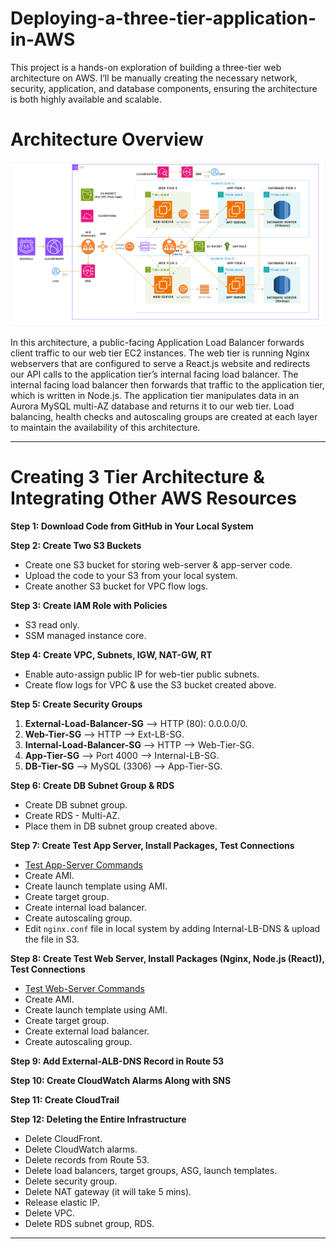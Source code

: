 # Deploying-a-three-tier-application-in-AWS
This project is a hands-on exploration of building a three-tier web architecture on AWS. I’ll be manually creating the necessary network, security, application, and database components, ensuring the architecture is both highly available and scalable.
# Architecture Overview
![AWS Architecture - DrawIO](https://github.com/gandlapatinithin/Deploying-a-three-tier-application-in-AWS/blob/main/three-tier-arctecture.png)

In this architecture, a public-facing Application Load Balancer forwards client traffic to our web tier EC2 instances. The web tier is running Nginx webservers that are configured to serve a React.js website and redirects our API calls to the application tier’s internal facing load balancer. The internal facing load balancer then forwards that traffic to the application tier, which is written in Node.js. The application tier manipulates data in an Aurora MySQL multi-AZ database and returns it to our web tier. Load balancing, health checks and autoscaling groups are created at each layer to maintain the availability of this architecture.


---

# Creating 3 Tier Architecture & Integrating Other AWS Resources

**Step 1: Download Code from GitHub in Your Local System**

**Step 2: Create Two S3 Buckets**
- Create one S3 bucket for storing web-server & app-server code.
- Upload the code to your S3 from your local system.
- Create another S3 bucket for VPC flow logs.

**Step 3: Create IAM Role with Policies**
- S3 read only.
- SSM managed instance core.

**Step 4: Create VPC, Subnets, IGW, NAT-GW, RT**
- Enable auto-assign public IP for web-tier public subnets.
- Create flow logs for VPC & use the S3 bucket created above.

**Step 5: Create Security Groups**
1. **External-Load-Balancer-SG** --> HTTP (80): 0.0.0.0/0.
2. **Web-Tier-SG** --> HTTP --> Ext-LB-SG.
3. **Internal-Load-Balancer-SG** --> HTTP --> Web-Tier-SG.
4. **App-Tier-SG** --> Port 4000 --> Internal-LB-SG.
5. **DB-Tier-SG** --> MySQL (3306) --> App-Tier-SG.

**Step 6: Create DB Subnet Group & RDS**
- Create DB subnet group.
- Create RDS - Multi-AZ.
- Place them in DB subnet group created above.

**Step 7: Create Test App Server, Install Packages, Test Connections**
- [Test App-Server Commands](https://github.com/gandlapatinithin/Deploying-a-three-tier-application-in-AWS/tree/main/Application-code/app-tier)
- Create AMI.
- Create launch template using AMI.
- Create target group.
- Create internal load balancer.
- Create autoscaling group.
- Edit `nginx.conf` file in local system by adding Internal-LB-DNS & upload the file in S3.

**Step 8: Create Test Web Server, Install Packages (Nginx, Node.js (React)), Test Connections**
- [Test Web-Server Commands](https://github.com/gandlapatinithin/Deploying-a-three-tier-application-in-AWS/blob/main/web-server-commands)
- Create AMI.
- Create launch template using AMI.
- Create target group.
- Create external load balancer.
- Create autoscaling group.

**Step 9: Add External-ALB-DNS Record in Route 53**
 
**Step 10: Create CloudWatch Alarms Along with SNS**

**Step 11: Create CloudTrail**

**Step 12: Deleting the Entire Infrastructure**
- Delete CloudFront.
- Delete CloudWatch alarms.
- Delete records from Route 53.
- Delete load balancers, target groups, ASG, launch templates.
- Delete security group.
- Delete NAT gateway (it will take 5 mins).
- Release elastic IP.
- Delete VPC.
- Delete RDS subnet group, RDS.

---

